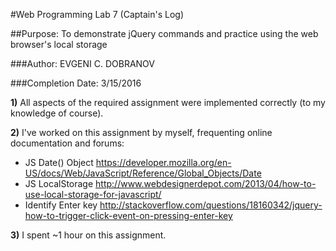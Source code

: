 #Web Programming Lab 7 (Captain's Log)

##Purpose: To demonstrate jQuery commands and practice using the web browser's local storage
					
###Author: EVGENI C. DOBRANOV

###Completion Date: 3/15/2016

**1)** All aspects of the required assignment were implemented correctly (to my knowledge of course).

**2)** I've worked on this assignment by myself, frequenting online documentation and forums:
+ JS Date() Object https://developer.mozilla.org/en-US/docs/Web/JavaScript/Reference/Global_Objects/Date
+ JS LocalStorage http://www.webdesignerdepot.com/2013/04/how-to-use-local-storage-for-javascript/
+ Identify Enter key http://stackoverflow.com/questions/18160342/jquery-how-to-trigger-click-event-on-pressing-enter-key

**3)** I spent ~1 hour on this assignment.